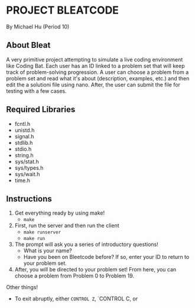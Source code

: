 # PROJECT BLEATCODE
By Michael Hu (Period 10) 
## About Bleat
A very primitive project attempting to simulate a live coding environment like Coding Bat. Each user has an ID linked to a problem set that will keep track of problem-solving progression.
A user can choose a problem from a problem set and read what it's about (description, examples, etc.) and then edit the a solutioni file using nano. After, the user can submit the file for testing with a few cases.
## Required Libraries
- fcntl.h
- unistd.h
- signal.h
- stdlib.h
- stdio.h
- string.h
- sys/stat.h
- sys/types.h
- sys/wait.h
- time.h
## Instructions
1. Get everything ready by using make!
   - `make`
2. First, run the server and then run the client
   - `make runserver`
   - `make run`
3. The prompt will ask you a series of introductory questions!
   - What is your name?
   - Have you been on Bleetcode before? If so, enter your ID to return to your problem set.
4. After, you will be directed to your problem set! From here, you can choose a problem from Problem 0 to Problem 19.

Other things!
- To exit abruptly, either `CONTROL Z`, `CONTROL C, or 
